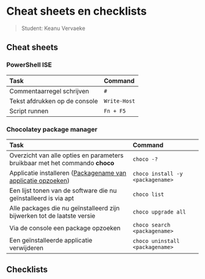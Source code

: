# Cheat sheets en checklists

> Student: Keanu Vervaeke

## Cheat sheets

### PowerShell ISE

| Task                          | Command      |
| :---------------------------- | :----------- |
| Commentaarregel schrijven     | `#`          |
| Tekst afdrukken op de console | `Write-Host` |
| Script runnen                 | `Fn + F5`    |

### Chocolatey package manager

| Task                                                                                                       | Command                          |
| :--------------------------------------------------------------------------------------------------------- | :------------------------------- |
| Overzicht van alle opties en parameters bruikbaar met het commando **choco**                               | `choco -?`                       |
| Applicatie installeren ([Packagename van applicatie opzoeken](https://community.chocolatey.org/packages/)) | `choco install -y <packagename>` |
| Een lijst tonen van de software die nu geïnstalleerd is via apt                                            | `choco list`                     |
| Alle packages die nu geïnstalleerd zijn bijwerken tot de laatste versie                                    | `choco upgrade all`              |
| Via de console een package opzoeken                                                                        | `choco search <packagename>`     |
| Een geïnstalleerde applicatie verwijderen                                                                  | `choco uninstall <packagename>`  |

## Checklists
